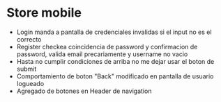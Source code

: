 # Store mobile
- Login manda a pantalla de credenciales invalidas si el input no es el correcto
- Register checkea coincidencia de password y confirmacion de password, valida email precariamente y username no vacio
- Hasta no cumplir condiciones de arriba no me dejar usar el boton de submit
- Comportamiento de boton "Back" modificado en pantalla de usuario logueado
- Agregado de botones en Header de navigation